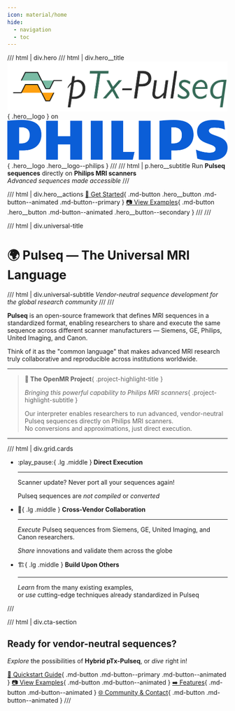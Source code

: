 ```yaml
---
icon: material/home
hide:
  - navigation
  - toc
---
```


<style>
/* Remove default Material spacing only on index page */
.md-main__inner {
  margin-top: 0 !important;
}

.md-content__inner {
  padding-top: 0 !important;
}

.md-content__inner:before {
  height: 0 !important;
}
</style>

/// html | div.hero
/// html | div.hero__title
![pTx-Pulseq Logo](assets/logo/pTx-Pulseq.png){ .hero__logo }
<span class="hero__text">on</span>
![Philips Logo](assets/logo/Philips_logo_new.svg){ .hero__logo .hero__logo--philips }
///
/// html | p.hero__subtitle
Run __Pulseq sequences__ directly on __Philips MRI scanners__  
_Advanced sequences made accessible_
///

/// html | div.hero__actions
[:rocket: Get Started](quickstart.md){ .md-button .hero__button .md-button--animated .md-button--primary }
[:camera: View Examples](examples.md){ .md-button .hero__button .md-button--animated .hero__button--secondary }
///
///

/// html | div.universal-title

# __:earth_africa: Pulseq <span class="accent">— The Universal MRI Language</span>__

/// html | div.universal-subtitle
_Vendor-neutral sequence development for the global research community_
///
///

__Pulseq__ is an open-source framework that defines MRI sequences in a standardized format,
enabling researchers to share and execute the same sequence across different scanner manufacturers
— Siemens, GE, Philips, United Imaging, and Canon.  
  
Think of it as the "common language" that makes advanced MRI research truly
collaborative and reproducible across institutions worldwide.
  
---

> __🔬 The OpenMR Project__{ .project-highlight-title }
>
> _Bringing this powerful capability to Philips MRI scanners_{ .project-highlight-subtitle }
>
> Our interpreter enables researchers to run advanced, vendor-neutral Pulseq sequences directly on Philips MRI scanners.  
> No conversions and approximations, just direct execution.
>

---

/// html | div.grid.cards

- :play_pause:{ .lg .middle } __Direct Execution__

    ---

    Scanner update? Never port all your sequences again!  
  
    Pulseq sequences are _not compiled_ or _converted_

- :handshake:{ .lg .middle } __Cross-Vendor Collaboration__

    ---

    _Execute_ Pulseq sequences from Siemens, GE, United Imaging, and Canon researchers.  
  
    _Share_ innovations and validate them across the globe

- :building_construction:{ .lg .middle } __Build Upon Others__

    ---

    _Learn_ from the many existing examples,  
    or _use_ cutting-edge techniques already standardized in Pulseq

///

/// html | div.cta-section

## Ready for vendor-neutral sequences?

_Explore_ the possibilities of __Hybrid pTx-Pulseq__, or _dive_ right in!

[:rocket: Quickstart Guide](quickstart.md){ .md-button .md-button--primary .md-button--animated }
[:camera: View Examples](examples.md){ .md-button .md-button--animated }
[:arrow_right: Features](features.md){ .md-button .md-button--animated }
[:globe_with_meridians: Community & Contact](community-contact.md){ .md-button .md-button--animated }
///
